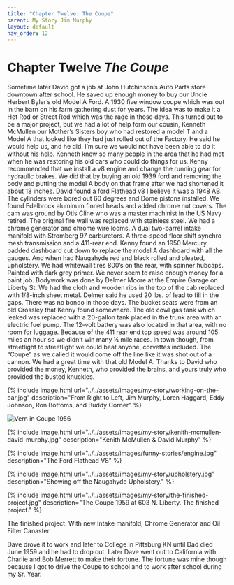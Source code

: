 ```yaml
---
title: "Chapter Twelve: The Coupe"
parent: My Story Jim Murphy
layout: default
nav_order: 12
---
```


# Chapter Twelve *The Coupe*

Sometime later David got a job at John Hutchinson’s Auto Parts store downtown after school. He saved up enough money to buy our Uncle Herbert Byler’s old Model A Ford. A 1930 five window coupe which was out in the barn on his farm gathering dust for years. The idea was to make it a Hot Rod or Street Rod which was the rage in those days. This turned out to be a major project, but we had a lot of help form our cousin, Kenneth McMullen our Mother’s Sisters boy who had restored a model T and a Model A that looked like they had just rolled out of the Factory. He said he would help us, and he did. I’m sure we would not have been able to do it without his help. Kenneth knew so many people in the area that he had met when he was restoring his old cars who could do things for us. Kenny recommended that we install a v8 engine and change the running gear for hydraulic brakes.  We did that by buying an old 1939 ford and removing the body and putting the model A body on that frame after we had shortened it about 18 inches.  David found a ford Flathead v8 I believe it was a 1948 AB.  The cylinders were bored out 60 degrees and Dome pistons installed. We found Edelbrock aluminum finned heads and added chrome nut covers. The cam was ground by Otis Cline who was a master machinist in the US Navy retired. The original fire wall was replaced with stainless steel. We had a chrome generator and chrome wire looms. A dual two-barrel intake manifold with Stromberg 97 carburetors. A three-speed floor shift synchro mesh transmission and a 411-rear end. Kenny found an 1950 Mercury padded dashboard cut down to replace the model A dashboard with all the gauges. And when had Naugahyde red and black rolled and pleated, upholstery. We had whitewall tires 800’s on the rear, with spinner hubcaps. Painted with dark grey primer. We never seem to raise enough money for a paint job. Bodywork was done by Delmer Moore at the Empire Garage on Liberty St. We had the cloth and wooden ribs in the top of the cab replaced with 1/8-inch sheet metal. Delmer said he used 20 lbs. of lead to fill in the gaps.  There was no bondo in those days.  The bucket seats were from an old Crossley that Kenny found somewhere. The old cowl gas tank which leaked was replaced with a 20-gallon tank placed in the trunk area with an electric fuel pump.  The 12-volt battery was also located in that area, with no room for luggage.  Because of the 411 rear end top speed was around 105 miles an hour so we didn’t win many ¼ mile races. In town though, from streetlight to streetlight we could beat anyone, corvettes included. The “Coupe” as we called it would come off the line like it was shot out of a cannon. We had a great time with that old Model A. Thanks to David who provided the money, Kenneth, who provided the brains, and yours truly who provided the busted knuckles.

{% include image.html url="../../assets/images/my-story/working-on-the-car.jpg" description="From Right to Left, Jim Murphy, Loren Haggard, Eddy Johnson, Ron Bottoms, and Buddy Corner" %}

![Vern in Coupe 1956](../../assets/images/my-story/vern-in-coupe.jpg)


{% include image.html url="../../assets/images/my-story/kenith-mcmullen-david-murphy.jpg" description="Kenith McMullen & David Murphy" %}

{% include image.html url="../../assets/images/funny-stories/engine.jpg" description="The Ford Flathead V8" %}

{% include image.html url="../../assets/images/my-story/upholstery.jpg" description="Showing off the Naugahyde Upholstery." %}

{% include image.html url="../../assets/images/my-story/the-finished-project.jpg" description="The Coupe 1959 at 603 N. Liberty. The finished project." %}

The finished project. With new Intake manifold, Chrome Generator and Oil Filter Canaster.

Dave drove it to work and later to College in Pittsburg KN until Dad died June 1959 and he had to drop out. Later Dave went out to California with Charlie and Bob Merrett to make their fortune. The fortune was mine though because I got to drive the Coupe to school and to work after school during my Sr. Year.
